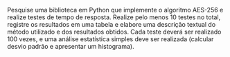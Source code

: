 Pesquise uma biblioteca em Python que implemente o algoritmo AES-256 e realize testes de tempo de resposta. Realize pelo menos 10 testes no total, registre os resultados em uma tabela e elabore uma descrição textual do método utilizado e dos resultados obtidos. Cada teste deverá ser realizado 100 vezes, e uma análise estatística simples deve ser realizada (calcular desvio padrão e apresentar um histograma).
